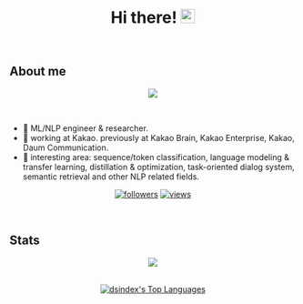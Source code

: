 <div align="center">
   <h1>Hi there! <img src="https://media.giphy.com/media/hvRJCLFzcasrR4ia7z/giphy.gif" width="25px"></h1>
</div>

<br>

## About me

<div align="center">
   <p align="center">
       <img align="center" src="https://github-readme-stats.vercel.app/api?username=dsindex&count_private=true&show_icons=true&hide_title=true&hide=stars" />
   </p>
</div>

<br>

- 🔭 ML/NLP engineer & researcher.
- 🌱 working at Kakao. previously at Kakao Brain, Kakao Enterprise, Kakao, Daum Communication.
- 🤔 interesting area: sequence/token classification, language modeling & transfer learning, distillation & optimization, task-oriented dialog system, semantic retrieval and other NLP related fields.

<div align="center">
    <p align="center">
        <a href="https://github.com/dsindex"><img alt="followers" title="Follow me on Github" src="https://img.shields.io/github/followers/dsindex?color=236ad3&style=for-the-badge&logo=github&label=Follow"/></a>
        <a href="https://github.com/dsindex"><img alt="views" title="Github views" src="https://freshidea.com/jonah/app/ghpvc/"/></a>
    </p>
</div>

<br>

## Stats

<div align="center">
   <img src="https://github-profile-trophy.vercel.app/?username=dsindex&theme=flat&no-frame=true&margin-w=30" />
</div>

<br>

<div align="center">
    <p align="center">
        <a href="https://github.com/dsindex/github-readme-stats"><img alt="dsindex's Top Languages" src="https://github-readme-stats.vercel.app/api/top-langs/?username=dsindex&langs_count=10&layout=compact#" /></a>
    </p>
</div>
